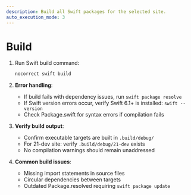 ```yaml
---
description: Build all Swift packages for the selected site.
auto_execution_mode: 3
---
```


# Build

1. Run Swift build command:
   ```bash
   nocorrect swift build
   ```

2. **Error handling**:
   - If build fails with dependency issues, run `swift package resolve`
   - If Swift version errors occur, verify Swift 6.1+ is installed: `swift --version`
   - Check Package.swift for syntax errors if compilation fails

3. **Verify build output**:
   - Confirm executable targets are built in `.build/debug/`
   - For 21-dev site: verify `.build/debug/21-dev` exists
   - No compilation warnings should remain unaddressed

4. **Common build issues**:
   - Missing import statements in source files
   - Circular dependencies between targets
   - Outdated Package.resolved requiring `swift package update`